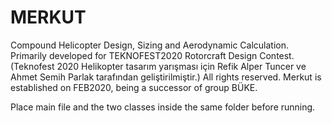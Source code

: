 # MERKUT
Compound Helicopter Design, Sizing and Aerodynamic Calculation. 
Primarily developed for TEKNOFEST2020 Rotorcraft Design Contest. 
(Teknofest 2020 Helikopter tasarım yarışması için Refik Alper Tuncer ve Ahmet Semih Parlak tarafından geliştirilmiştir.)
All rights reserved.
Merkut is established on FEB2020, being a successor of group BÜKE.

Place main file and the two classes inside the same folder before running.
